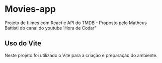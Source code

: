 # Movies-app
Projeto de filmes com React e API do TMDB - Proposto pelo Matheus Battisti do canal do youtube 'Hora de Codar"
## Uso do Vite
Neste projeto foi utilizado o Vite para a criação e preparação do ambiente.
